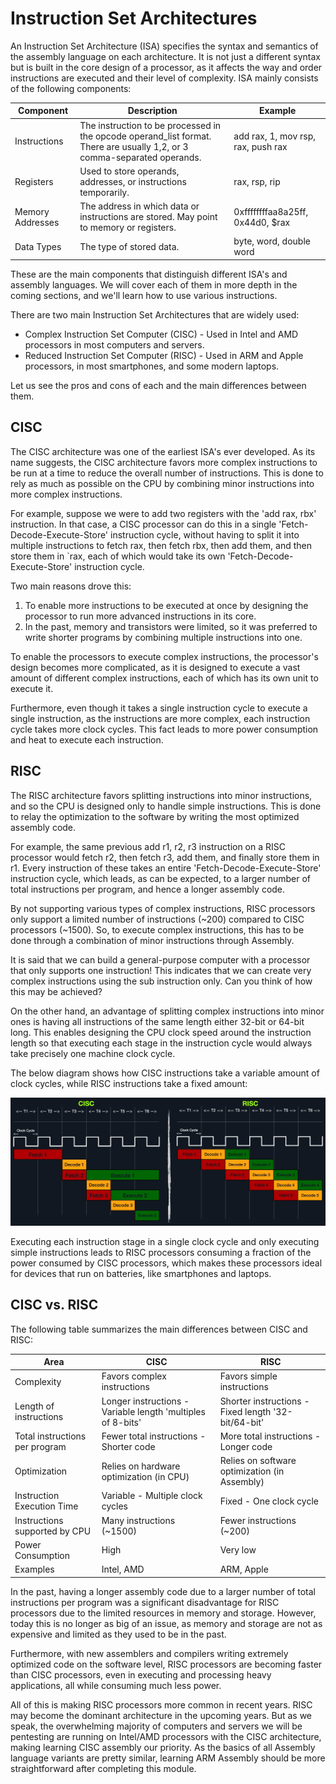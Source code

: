 # Instruction Set Architectures

An Instruction Set Architecture (ISA) specifies the syntax and semantics of the assembly language on each architecture. It is not just a different syntax but is built in the core design of a processor, as it affects the way and order instructions are executed and their level of complexity. ISA mainly consists of the following components:

| Component        | Description                                                                                                              | Example                            |
| ---------------- | ------------------------------------------------------------------------------------------------------------------------ | ---------------------------------- |
| Instructions     | The instruction to be processed in the opcode operand_list format. There are usually 1,2, or 3 comma-separated operands. | add rax, 1, mov rsp, rax, push rax |
| Registers        | Used to store operands, addresses, or instructions temporarily.                                                          | rax, rsp, rip                      |
| Memory Addresses | The address in which data or instructions are stored. May point to memory or registers.                                  | 0xffffffffaa8a25ff, 0x44d0, $rax   |
| Data Types       | The type of stored data.                                                                                                 | byte, word, double word            |

These are the main components that distinguish different ISA's and assembly languages. We will cover each of them in more depth in the coming sections, and we'll learn how to use various instructions.

There are two main Instruction Set Architectures that are widely used:

- Complex Instruction Set Computer (CISC) - Used in Intel and AMD processors in most computers and servers.
- Reduced Instruction Set Computer (RISC) - Used in ARM and Apple processors, in most smartphones, and some modern laptops.

Let us see the pros and cons of each and the main differences between them.

## CISC

The CISC architecture was one of the earliest ISA's ever developed. As its name suggests, the CISC architecture favors more complex instructions to be run at a time to reduce the overall number of instructions. This is done to rely as much as possible on the CPU by combining minor instructions into more complex instructions.

For example, suppose we were to add two registers with the 'add rax, rbx' instruction. In that case, a CISC processor can do this in a single 'Fetch-Decode-Execute-Store' instruction cycle, without having to split it into multiple instructions to fetch rax, then fetch rbx, then add them, and then store them in `rax, each of which would take its own 'Fetch-Decode-Execute-Store' instruction cycle.

Two main reasons drove this:

1. To enable more instructions to be executed at once by designing the processor to run more advanced instructions in its core.
2. In the past, memory and transistors were limited, so it was preferred to write shorter programs by combining multiple instructions into one.

To enable the processors to execute complex instructions, the processor's design becomes more complicated, as it is designed to execute a vast amount of different complex instructions, each of which has its own unit to execute it.

Furthermore, even though it takes a single instruction cycle to execute a single instruction, as the instructions are more complex, each instruction cycle takes more clock cycles. This fact leads to more power consumption and heat to execute each instruction.

## RISC

The RISC architecture favors splitting instructions into minor instructions, and so the CPU is designed only to handle simple instructions. This is done to relay the optimization to the software by writing the most optimized assembly code.

For example, the same previous add r1, r2, r3 instruction on a RISC processor would fetch r2, then fetch r3, add them, and finally store them in r1. Every instruction of these takes an entire 'Fetch-Decode-Execute-Store' instruction cycle, which leads, as can be expected, to a larger number of total instructions per program, and hence a longer assembly code.

By not supporting various types of complex instructions, RISC processors only support a limited number of instructions (~200) compared to CISC processors (~1500). So, to execute complex instructions, this has to be done through a combination of minor instructions through Assembly.

It is said that we can build a general-purpose computer with a processor that only supports one instruction! This indicates that we can create very complex instructions using the sub instruction only. Can you think of how this may be achieved?

On the other hand, an advantage of splitting complex instructions into minor ones is having all instructions of the same length either 32-bit or 64-bit long. This enables designing the CPU clock speed around the instruction length so that executing each stage in the instruction cycle would always take precisely one machine clock cycle.

The below diagram shows how CISC instructions take a variable amount of clock cycles, while RISC instructions take a fixed amount:

![alt text](/Images/image-146.png)

Executing each instruction stage in a single clock cycle and only executing simple instructions leads to RISC processors consuming a fraction of the power consumed by CISC processors, which makes these processors ideal for devices that run on batteries, like smartphones and laptops.

## CISC vs. RISC

The following table summarizes the main differences between CISC and RISC:

| Area                           | CISC                                                        | RISC                                                |
| ------------------------------ | ----------------------------------------------------------- | --------------------------------------------------- |
| Complexity                     | Favors complex instructions                                 | Favors simple instructions                          |
| Length of instructions         | Longer instructions - Variable length 'multiples of 8-bits' | Shorter instructions - Fixed length '32-bit/64-bit' |
| Total instructions per program | Fewer total instructions - Shorter code                     | More total instructions - Longer code               |
| Optimization                   | Relies on hardware optimization (in CPU)                    | Relies on software optimization (in Assembly)       |
| Instruction Execution Time     | Variable - Multiple clock cycles                            | Fixed - One clock cycle                             |
| Instructions supported by CPU  | Many instructions (~1500)                                   | Fewer instructions (~200)                           |
| Power Consumption              | High                                                        | Very low                                            |
| Examples                       | Intel, AMD                                                  | ARM, Apple                                          |

In the past, having a longer assembly code due to a larger number of total instructions per program was a significant disadvantage for RISC processors due to the limited resources in memory and storage. However, today this is no longer as big of an issue, as memory and storage are not as expensive and limited as they used to be in the past.

Furthermore, with new assemblers and compilers writing extremely optimized code on the software level, RISC processors are becoming faster than CISC processors, even in executing and processing heavy applications, all while consuming much less power.

All of this is making RISC processors more common in recent years. RISC may become the dominant architecture in the upcoming years. But as we speak, the overwhelming majority of computers and servers we will be pentesting are running on Intel/AMD processors with the CISC architecture, making learning CISC assembly our priority. As the basics of all Assembly language variants are pretty similar, learning ARM Assembly should be more straightforward after completing this module.

